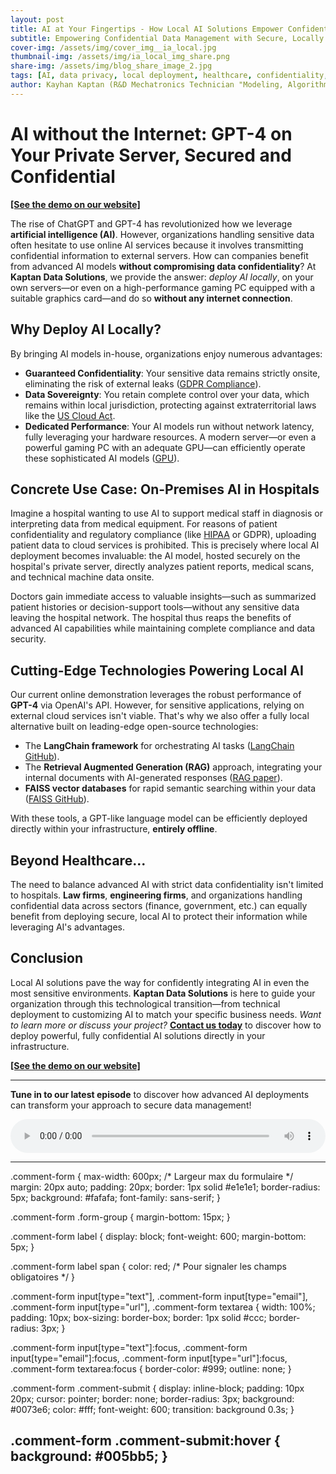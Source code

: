 ```yaml
---
layout: post
title: AI at Your Fingertips - How Local AI Solutions Empower Confidential Data Management
subtitle: Empowering Confidential Data Management with Secure, Locally Hosted AI Solutions
cover-img: /assets/img/cover_img__ia_local.jpg
thumbnail-img: /assets/img/ia_local_img_share.png
share-img: /assets/img/blog_share_image_2.jpg
tags: [AI, data privacy, local deployment, healthcare, confidentiality, machine learning, secure AI]
author: Kayhan Kaptan (R&D Mechatronics Technician "Modeling, Algorithms, Validation" TEAM - Expert in Medical Physics Quality Control)
---
```


# AI without the Internet: GPT-4 on Your Private Server, Secured and Confidential

**[[See the demo on our website]](https://kaptan-data.streamlit.app/private_gpt)**

The rise of ChatGPT and GPT-4 has revolutionized how we leverage **artificial intelligence (AI)**. However, organizations handling sensitive data often hesitate to use online AI services because it involves transmitting confidential information to external servers. How can companies benefit from advanced AI models **without compromising data confidentiality**? At **Kaptan Data Solutions**, we provide the answer: *deploy AI locally*, on your own servers—or even on a high-performance gaming PC equipped with a suitable graphics card—and do so **without any internet connection**.

## Why Deploy AI Locally?

By bringing AI models in-house, organizations enjoy numerous advantages:

- **Guaranteed Confidentiality**: Your sensitive data remains strictly onsite, eliminating the risk of external leaks ([GDPR Compliance](https://gdpr.eu/what-is-gdpr/)).
- **Data Sovereignty**: You retain complete control over your data, which remains within local jurisdiction, protecting against extraterritorial laws like the [US Cloud Act](https://www.justice.gov/dag/cloudact).
- **Dedicated Performance**: Your AI models run without network latency, fully leveraging your hardware resources. A modern server—or even a powerful gaming PC with an adequate GPU—can efficiently operate these sophisticated AI models ([GPU](https://en.wikipedia.org/wiki/Graphics_processing_unit)).

## Concrete Use Case: On-Premises AI in Hospitals

Imagine a hospital wanting to use AI to support medical staff in diagnosis or interpreting data from medical equipment. For reasons of patient confidentiality and regulatory compliance (like [HIPAA](https://en.wikipedia.org/wiki/Health_Insurance_Portability_and_Accountability_Act) or GDPR), uploading patient data to cloud services is prohibited. This is precisely where local AI deployment becomes invaluable: the AI model, hosted securely on the hospital's private server, directly analyzes patient reports, medical scans, and technical machine data onsite.

Doctors gain immediate access to valuable insights—such as summarized patient histories or decision-support tools—without any sensitive data leaving the hospital network. The hospital thus reaps the benefits of advanced AI capabilities while maintaining complete compliance and data security.

## Cutting-Edge Technologies Powering Local AI

Our current online demonstration leverages the robust performance of **GPT-4** via OpenAI's API. However, for sensitive applications, relying on external cloud services isn't viable. That's why we also offer a fully local alternative built on leading-edge open-source technologies:

- The **LangChain framework** for orchestrating AI tasks ([LangChain GitHub](https://github.com/langchain-ai/langchain)).
- The **Retrieval Augmented Generation (RAG)** approach, integrating your internal documents with AI-generated responses ([RAG paper](https://ai.meta.com/blog/retrieval-augmented-generation-streamlining-the-creation-of-intelligent-natural-language-processing-models/)).
- **FAISS vector databases** for rapid semantic searching within your data ([FAISS GitHub](https://github.com/facebookresearch/faiss)).

With these tools, a GPT-like language model can be efficiently deployed directly within your infrastructure, **entirely offline**.

## Beyond Healthcare...

The need to balance advanced AI with strict data confidentiality isn't limited to hospitals. **Law firms**, **engineering firms**, and organizations handling confidential data across sectors (finance, government, etc.) can equally benefit from deploying secure, local AI to protect their information while leveraging AI's advantages.

## Conclusion

Local AI solutions pave the way for confidently integrating AI in even the most sensitive environments. **Kaptan Data Solutions** is here to guide your organization through this technological transition—from technical deployment to customizing AI to match your specific business needs. *Want to learn more or discuss your project?* [**Contact us today**](mailto:kaptandatasolutions@gmail.com) to discover how to deploy powerful, fully confidential AI solutions directly in your infrastructure.

**[[See the demo on our website]](https://kaptan-data.streamlit.app/private_gpt)**

---

**Tune in to our latest episode** to discover how advanced AI deployments can transform your approach to secure data management!

<audio controls style="width: 100%; max-width: 600px;">
  <source src="/podcast_kds/corporag.wav" type="audio/wav">
  Your browser does not support the audio element.
</audio>

---
.comment-form {
  max-width: 600px; /* Largeur max du formulaire */
  margin: 20px auto;
  padding: 20px;
  border: 1px solid #e1e1e1;
  border-radius: 5px;
  background: #fafafa;
  font-family: sans-serif;
}

.comment-form .form-group {
  margin-bottom: 15px;
}

.comment-form label {
  display: block;
  font-weight: 600;
  margin-bottom: 5px;
}

.comment-form label span {
  color: red; /* Pour signaler les champs obligatoires */
}

.comment-form input[type="text"],
.comment-form input[type="email"],
.comment-form input[type="url"],
.comment-form textarea {
  width: 100%;
  padding: 10px;
  box-sizing: border-box;
  border: 1px solid #ccc;
  border-radius: 3px;
}

.comment-form input[type="text"]:focus,
.comment-form input[type="email"]:focus,
.comment-form input[type="url"]:focus,
.comment-form textarea:focus {
  border-color: #999;
  outline: none;
}

.comment-form .comment-submit {
  display: inline-block;
  padding: 10px 20px;
  cursor: pointer;
  border: none;
  border-radius: 3px;
  background: #0073e6;
  color: #fff;
  font-weight: 600;
  transition: background 0.3s;
}

.comment-form .comment-submit:hover {
  background: #005bb5;
}
---




